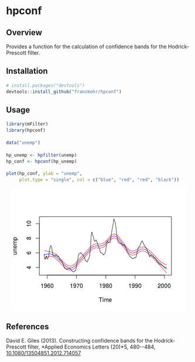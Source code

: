 
hpconf
======

Overview
--------

Provides a function for the calculation of confidence bands for the Hodrick-Prescott filter.

Installation
------------

``` r
# install.packages("devtools")
devtools::install_github("franzmohr/hpconf")
```

Usage
-----

``` r
library(mFilter)
library(hpconf)

data("unemp")

hp_unemp <- hpfilter(unemp)
hp_conf <- hpconf(hp_unemp)

plot(hp_conf, ylab = "unemp",
     plot.type = "single", col = c("blue", "red", "red", "black"))
```

<img src="README_files/figure-markdown_github/intervals-1.png" style="display: block; margin: auto;" />

References
----------

David E. Giles (2013). Constructing confidence bands for the Hodrick-Prescott filter, *Applied Economics Letters (20)*5, 480--484, <a href="https://doi.org/10.1080/13504851.2012.714057" target="_blank">10.1080/13504851.2012.714057</a>
